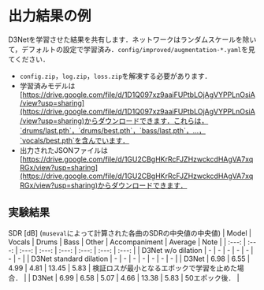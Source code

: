 # 出力結果の例
D3Netを学習させた結果を共有します．ネットワークはランダムスケールを除いて，デフォルトの設定で学習済み．`config/improved/augmentation-*.yaml`を見てください．
- `config.zip`，`log.zip`，`loss.zip`を解凍する必要があります．
- 学習済みモデルは[https://drive.google.com/file/d/1D1Q097xz9aaiFUPtbLOjAgVYPPLnOsiA/view?usp=sharing](https://drive.google.com/file/d/1D1Q097xz9aaiFUPtbLOjAgVYPPLnOsiA/view?usp=sharing)からダウンロードできます．これらは，`drums/last.pth`，`drums/best.pth`，`bass/last.pth`，...，`vocals/best.pth`を含んでいます．
- 出力されたJSONファイルは[https://drive.google.com/file/d/1GU2CBgHKrRcFJZHzwckcdHAgVA7xqRGx/view?usp=sharing](https://drive.google.com/file/d/1GU2CBgHKrRcFJZHzwckcdHAgVA7xqRGx/view?usp=sharing)からダウンロードできます．

## 実験結果
SDR [dB] (`museval`によって計算された各曲のSDRの中央値の中央値)
| Model | Vocals | Drums | Bass | Other | Accompaniment | Average | Note |
| :---: | :---: | :---: | :---: | :---: | :---: | :---: | :---: |
| D3Net w/o dilation | - | - | - | - | - | - | - |
| D3Net standard dilation | - | - | - | - | - | - | - |
| D3Net | 6.98 | 6.55 | 4.99 | 4.81 | 13.45 | 5.83 | 検証ロスが最小となるエポックで学習を止めた場合． |
| D3Net | 6.99 | 6.58 | 5.07 | 4.66 | 13.38 | 5.83 | 50エポック後． |